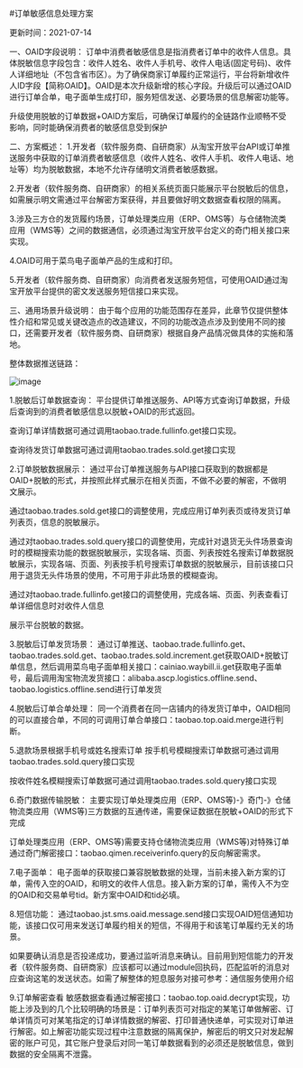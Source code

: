 #订单敏感信息处理方案

更新时间：2021-07-14

一、OAID字段说明：
订单中消费者敏感信息是指消费者订单中的收件人信息。具体脱敏信息字段包含：收件人姓名、收件人手机号、收件人电话(固定号码)、收件人详细地址（不包含省市区）。为了确保商家订单履约正常运行，平台将新增收件人ID字段【简称OAID】。OAID是本次升级新增的核心字段。升级后可以通过OAID进行订单合单，电子面单生成打印，服务短信发送、必要场景的信息解密功能等。

升级使用脱敏的订单数据+OAID方案后，可确保订单履约的全链路作业顺畅不受影响，同时能确保消费者的敏感信息受到保护

二、方案概述：
1.开发者（软件服务商、自研商家）从淘宝开放平台API或订单推送服务中获取的订单消费者敏感信息（收件人姓名、收件人手机、收件人电话、地址等）均为脱敏数据，本地不允许存储明文消费者敏感数据。

2.开发者（软件服务商、自研商家）的相关系统页面只能展示平台脱敏后的信息，如需展示明文需通过平台解密方案获得，并且要做好明文数据查看权限的隔离。

3.涉及三方仓的发货履约场景，订单处理类应用（ERP、OMS等）与仓储物流类应用（WMS等）之间的数据通信，必须通过淘宝开放平台定义的奇门相关接口来实现。

4.OAID可用于菜鸟电子面单产品的生成和打印。

5.开发者（软件服务商、自研商家）向消费者发送服务短信，可使用OAID通过淘宝开放平台提供的密文发送服务短信接口来实现。

三、通用场景升级说明：
由于每个应用的功能范围存在差异，此章节仅提供整体性介绍和常见或关键改造点的改造建议，不同的功能改造点涉及到使用不同的接口，还需要开发者（软件服务商、自研商家）根据自身产品情况做具体的实施和落地。

整体数据推送链路：

![image](https://user-images.githubusercontent.com/52741017/126310479-f3fcc16c-43e2-4a5e-b53d-1985faf41ba6.png)

1.脱敏后订单数据查询：
平台提供订单推送服务、API等方式查询订单数据，升级后查询到的消费者敏感信息以脱敏+OAID的形式返回。

查询订单详情数据可通过调用taobao.trade.fullinfo.get接口实现。

查询待发货订单数据可通过调用taobao.trades.sold.get接口实现

2.订单脱敏数据展示：
通过平台订单推送服务与API接口获取到的数据都是OAID+脱敏的形式，并按照此样式展示在相关页面，不做不必要的解密，不做明文展示。

通过taobao.trades.sold.get接口的调整使用，完成应用订单列表页或待发货订单列表页，信息的脱敏展示。

通过对taobao.trades.sold.query接口的调整使用，完成针对退货无头件场景查询时的模糊搜索功能的数据脱敏展示，实现各端、页面、列表按姓名搜索订单数据脱敏展示，实现各端、页面、列表按手机号搜索订单数据的脱敏展示，目前该接口只用于退货无头件场景的使用，不可用于非此场景的模糊查询。

通过对taobao.trade.fullinfo.get接口的调整使用，完成各端、页面、列表查看订单详细信息时对收件人信息

展示平台脱敏的数据。

3.脱敏后订单发货场景：
通过订单推送、taobao.trade.fullinfo.get、taobao.trades.sold.get、taobao.trades.sold.increment.get获取OAID+脱敏订单信息，然后调用菜鸟电子面单相关接口：cainiao.waybill.ii.get获取电子面单号，最后调用淘宝物流发货接口：alibaba.ascp.logistics.offline.send、taobao.logistics.offline.send进行订单发货

4.脱敏后订单合单处理：
同一个消费者在同一店铺内的待发货订单中，OAID相同的可以直接合单，不同的可调用订单合单接口：taobao.top.oaid.merge进行判断。

5.退款场景根据手机号或姓名搜索订单
按手机号模糊搜索订单数据可通过调用taobao.trades.sold.query接口实现

按收件姓名模糊搜索订单数据可通过调用taobao.trades.sold.query接口实现

6.奇门数据传输脱敏：
主要实现订单处理类应用（ERP、OMS等)-》奇门-》仓储物流类应用（WMS等)三方数据的互通传递，需要保证数据在脱敏+OAID的形式下完成

订单处理类应用（ERP、OMS等)需要支持仓储物流类应用（WMS等)对特殊订单通过奇门解密接口：taobao.qimen.receiverinfo.query的反向解密需求。

7.电子面单：
电子面单的获取接口兼容脱敏数据的处理，当前未接入新方案的订单，需传入空的OAID，和明文的收件人信息。接入新方案的订单，需传入不为空的OAID和交易单号tid。新方案中OAID和tid必填。

8.短信功能：
通过taobao.jst.sms.oaid.message.send接口实现OAID短信通知功能，该接口仅可用来发送订单履约相关的短信，不得用于和该笔订单履约无关的场景。

如果要确认消息是否投递成功，要通过监听消息来确认。目前用到短信能力的开发者（软件服务商、自研商家）应该都可以通过module回执码，匹配监听的消息对应查询这笔的发送状态。如需了解整体的短息服务对接可参考：通信服务使用介绍

9.订单解密查看
敏感数据查看通过解密接口：taobao.top.oaid.decrypt实现，功能上涉及到的几个比较明确的场景是：订单列表页可对指定的某笔订单做解密、订单详情页可对某笔指定的订单详情数据的解密、打印普通快递单，可实现对订单进行解密。如上解密功能实现过程中注意数据的隔离保护，解密后的明文只对发起解密的账户可见，其它账户登录后对同一笔订单数据看到的必须还是脱敏信息，做到数据的安全隔离不泄露。
